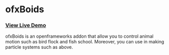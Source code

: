 <h1>ofxBoids</h1>

<h3><a href="http://vimeo.com/41078447">View Live Demo</a></h3>

ofxBoids is an openframeworks addon that allow you to control animal motion such as bird flock and fish school. Moreover, you can use in making particle systems such as above.